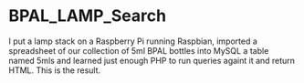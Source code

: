 BPAL_LAMP_Search
================

I put a lamp stack on a Raspberry Pi running Raspbian, imported a spreadsheet of our collection of 5ml BPAL bottles into MySQL a table named 5mls and learned just enough PHP to run queries againt it and return HTML. This is the result. 
